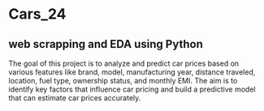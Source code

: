 # Cars_24
## web scrapping and EDA using Python
The goal of this project is to analyze and predict car prices based on various features like brand, model, manufacturing year, distance traveled, location, fuel type, ownership status, and monthly EMI. The aim is to identify key factors that influence car pricing and build a predictive model that can estimate car prices accurately.
